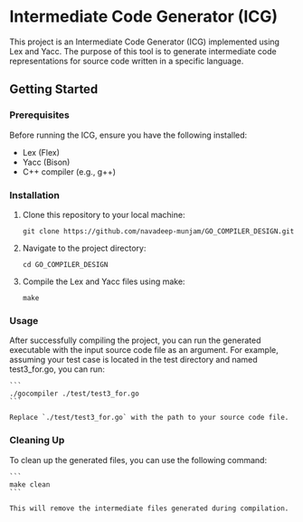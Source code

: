 # Intermediate Code Generator (ICG)

This project is an Intermediate Code Generator (ICG) implemented using Lex and Yacc. The purpose of this tool is to generate intermediate code representations for source code written in a specific language.

## Getting Started

### Prerequisites

Before running the ICG, ensure you have the following installed:

- Lex (Flex)
- Yacc (Bison)
- C++ compiler (e.g., g++)

### Installation

1. Clone this repository to your local machine:

    ```
    git clone https://github.com/navadeep-munjam/GO_COMPILER_DESIGN.git
    ```

2. Navigate to the project directory:

    ```
    cd GO_COMPILER_DESIGN
    ```

3. Compile the Lex and Yacc files using make:

    ```
    make
    ```

### Usage

After successfully compiling the project, you can run the generated executable with the input source code file as an argument. For example, assuming your test case is located in the test directory and named test3_for.go, you can run:

    ```
    ./gocompiler ./test/test3_for.go
    ```

    Replace `./test/test3_for.go` with the path to your source code file.

### Cleaning Up

To clean up the generated files, you can use the following command:

    ```
    make clean
    ```

    This will remove the intermediate files generated during compilation.

